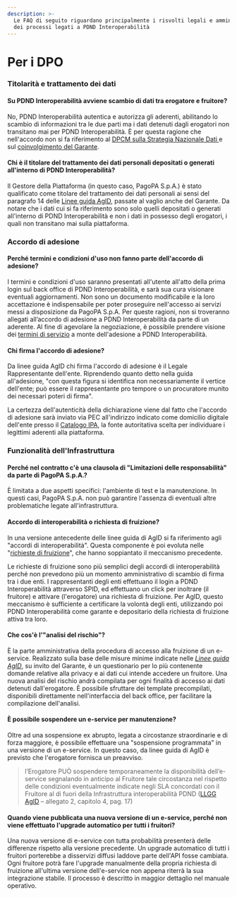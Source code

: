 ```yaml
---
description: >-
  Le FAQ di seguito riguardano principalmente i risvolti legali e amministrativi
  dei processi legati a PDND Interoperabilità
---
```


# Per i DPO

### Titolarità e trattamento dei dati

#### Su PDND Interoperabilità avviene scambio di dati tra erogatore e fruitore?

No, PDND Interoperabilità autentica e autorizza gli aderenti, abilitando lo scambio di informazioni tra le due parti ma i dati detenuti dagli erogatori non transitano mai per PDND Interoperabilità. È per questa ragione che nell'accordo non si fa riferimento al [DPCM sulla Strategia Nazionale Dati ](https://docs.italia.it/italia/piano-triennale-ict/codice-amministrazione-digitale-docs/it/v2018-09-28/\_rst/capo5\_sezione1\_art50-ter.html)e sul [coinvolgimento del Garante](https://www.garanteprivacy.it/web/guest/home/docweb/-/docweb-display/docweb/9732758).

#### Chi è il titolare del trattamento dei dati personali depositati o generati all'interno di PDND Interoperabilità?

Il Gestore della Piattaforma (in questo caso, PagoPA S.p.A.) è stato qualificato come titolare del trattamento dei dati personali ai sensi del paragrafo 14 delle [Linee guida AgID](https://trasparenza.agid.gov.it/moduli/downloadFile.php?file=oggetto\_allegati/213481831510O\_\_O20211210\_LG+Infrastruttura+Interoperabilit%26%23224%3B+PDND\_v1.pdf), passate al vaglio anche del Garante. Da notare che i dati cui si fa riferimento sono solo quelli depositati o generati all'interno di PDND Interoperabilità e non i dati in possesso degli erogatori, i quali non transitano mai sulla piattaforma.

### Accordo di adesione

#### Perché termini e condizioni d'uso non fanno parte dell'accordo di adesione?

I termini e condizioni d'uso saranno presentati all'utente all'atto della prima login sul back office di PDND Interoperabilità, e sarà sua cura visionare eventuali aggiornamenti. Non sono un documento modificabile e la loro accettazione è indispensabile per poter proseguire nell'accesso ai servizi messi a disposizione da PagoPA S.p.A. Per queste ragioni, non si troveranno allegati all’accordo di adesione a PDND Interoperabilità da parte di un aderente. Al fine di agevolare la negoziazione, è possibile prendere visione dei [termini di servizio](https://selfcare.interop.pagopa.it/ui/it/termini-di-servizio) a monte dell'adesione a PDND Interoperabilità.

#### Chi firma l'accordo di adesione?

Da linee guida AgID chi firma l'accordo di adesione è il Legale Rappresentante dell'ente. Riprendendo quanto detto nella guida all'adesione, "con questa figura si identifica non necessariamente il vertice dell'ente; può essere il rappresentante pro tempore o un procuratore munito dei necessari poteri di firma".

La certezza dell'autenticità della dichiarazione viene dal fatto che l'accordo di adesione sarà inviato via PEC all'indirizzo indicato come domicilio digitale dell'ente presso il [Catalogo IPA](https://www.indicepa.gov.it/ipa-portale/consultazione/indirizzo-sede/ricerca-ente), la fonte autoritativa scelta per individuare i legittimi aderenti alla piattaforma.

### Funzionalità dell'Infrastruttura

#### Perché nel contratto c'è una clausola di "Limitazioni delle responsabilità" da parte di PagoPA S.p.A.?

È limitata a due aspetti specifici: l'ambiente di test e la manutenzione. In questi casi, PagoPA S.p.A. non può garantire l'assenza di eventuali altre problematiche legate all'infrastruttura.

#### Accordo di interoperabilità o richiesta di fruizione?

In una versione antecedente delle linee guida di AgID si fa riferimento agli "accordi di interoperabilità". Questa componente è poi evoluta nelle "[richieste di fruizione](../manuale-operativo/richieste-di-fruizione.md)", che hanno soppiantato il meccanismo precedente.

Le richieste di fruizione sono più semplici degli accordi di interoperabilità perché non prevedono più un momento amministrativo di scambio di firma tra i due enti. I rappresentanti degli enti effettuano il login a PDND Interoperabilità attraverso SPID, ed effettuano un click per inoltrare (il fruitore) e attivare (l'erogatore) una richiesta di fruizione. Per AgID, questo meccanismo è sufficiente a certificare la volontà degli enti, utilizzando poi PDND Interoperabilità come garante e depositario della richiesta di fruizione attiva tra loro.

#### Che cos'è l'"analisi del rischio"?

È la parte amministrativa della procedura di accesso alla fruizione di un e-service. Realizzato sulla base delle misure minime indicate nelle [_Linee guida AgID_](https://trasparenza.agid.gov.it/moduli/downloadFile.php?file=oggetto\_allegati/213481831510O\_\_O20211210\_LG+Infrastruttura+Interoperabilit%26%23224%3B+PDND\_v1.pdf), su invito del Garante, è un questionario per lo più contenente domande relative alla privacy e ai dati cui intende accedere un fruitore. Una nuova analisi del rischio andrà compilata per ogni finalità di accesso ai dati detenuti dall'erogatore. È possibile sfruttare dei template precompilati, disponibili direttamente nell'interfaccia del back office, per facilitare la compilazione dell'analisi.

#### È possibile sospendere un e-service per manutenzione?

Oltre ad una sospensione ex abrupto, legata a circostanze straordinarie e di forza maggiore, è possibile effettuare una "sospensione programmata" in una versione di un e-service. In questo caso, da linee guida di AgID è previsto che l'erogatore fornisca un preavviso.

> l’Erogatore PUÒ sospendere temporaneamente la disponibilità dell’e-service segnalando in anticipo al Fruitore tale circostanza nel rispetto delle condizioni eventualmente indicate negli SLA concordati con il Fruitore al di fuori della Infrastruttura interoperabilità PDND ([LLGG AgID](https://trasparenza.agid.gov.it/moduli/downloadFile.php?file=oggetto\_allegati/213481832130O\_\_O20211210\_LG+Infrastruttura+Interoperabilit%26%23224%3B+PDND\_v1\_allegato+2.pdf) – allegato 2, capitolo 4, pag. 17)

#### Quando viene pubblicata una nuova versione di un e-service, perché non viene effettuato l'upgrade automatico per tutti i fruitori?

Una nuova versione di e-service con tutta probabilità presenterà delle differenze rispetto alla versione precedente. Un upgrade automatico di tutti i fruitori porterebbe a disservizi diffusi laddove parte dell'API fosse cambiata. Ogni fruitore potrà fare l'upgrade manualmente della propria richiesta di fruizione all'ultima versione dell'e-service non appena riterrà la sua integrazione stabile. Il processo è descritto in maggior dettaglio nel manuale operativo.

